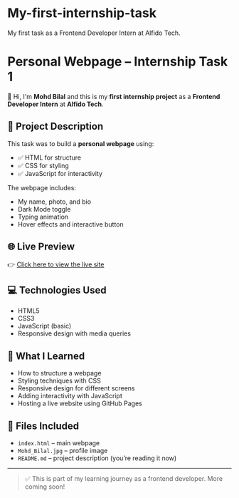 # My-first-internship-task
My first task as a Frontend Developer Intern at Alfido Tech.

# Personal Webpage – Internship Task 1

👋 Hi, I'm **Mohd Bilal** and this is my **first internship project** as a **Frontend Developer Intern** at **Alfido Tech**.

## 📝 Project Description

This task was to build a **personal webpage** using:

* ✅ HTML for structure
* ✅ CSS for styling
* ✅ JavaScript for interactivity

The webpage includes:

* My name, photo, and bio
* Dark Mode toggle
* Typing animation
* Hover effects and interactive button

## 🌐 Live Preview

👉 [Click here to view the live site](https://your-username.github.io/personal-webpage/)

## 💻 Technologies Used

* HTML5
* CSS3
* JavaScript (basic)
* Responsive design with media queries

## 🚀 What I Learned

* How to structure a webpage
* Styling techniques with CSS
* Responsive design for different screens
* Adding interactivity with JavaScript
* Hosting a live website using GitHub Pages

## 📁 Files Included

* `index.html` – main webpage
* `Mohd_Bilal.jpg` – profile image
* `README.md` – project description (you’re reading it now)

---

> ✅ This is part of my learning journey as a frontend developer. More coming soon!
